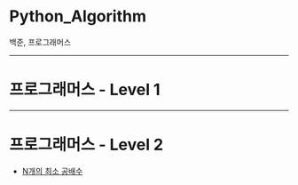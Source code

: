 # Python_Algorithm
백준, 프로그래머스

---

# 프로그래머스 - Level 1



---

# 프로그래머스 - Level 2

- [N개의 최소 공배수](https://velog.io/@tnddls2ek/N%EA%B0%9C%EC%9D%98-%EC%B5%9C%EC%86%8C-%EA%B3%B5%EB%B0%B0%EC%88%98)
